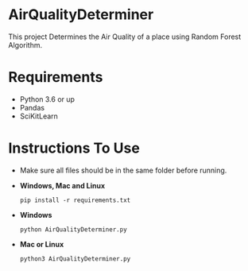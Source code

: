# AirQualityDeterminer
This project Determines the Air Quality of a place using Random Forest Algorithm.

# Requirements
 - Python 3.6 or up
 - Pandas
 - SciKitLearn
 
 # Instructions To Use
 - Make sure all files should be in the same folder before running.
 
 - **Windows, Mac and Linux**
   ``` 
   pip install -r requirements.txt
   ```
 - **Windows**
   ```
   python AirQualityDeterminer.py
   ```
 - **Mac or Linux**
   ```
   python3 AirQualityDeterminer.py
   ```
